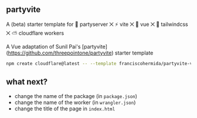 ## partyvite

A (beta) starter template for 🎈 partyserver ⨉ ⚡️ vite ⨉ 💚 vue ⨉ 🌊 tailwindcss ⨉ ⛅️ cloudflare workers

A Vue adaptation of Sunil Pai's [partyvite] (https://github.com/threepointone/partyvite) starter template

```sh
npm create cloudflare@latest -- --template franciscohermida/partyvite-vue
```

## what next?

- change the name of the package (in `package.json`)
- change the name of the worker (in `wrangler.json`)
- change the title of the page in `index.html`
